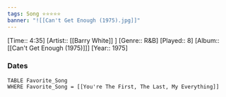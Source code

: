 ```yaml
---
tags: Song ⭐⭐⭐⭐⭐ 
banner: "![[Can't Get Enough (1975).jpg]]"
---
```

[Time:: 4:35]
[Artist:: [[Barry White]] ]
[Genre:: R&B]
[Played:: 8]
[Album:: [[Can't Get Enough (1975)]]]
[Year:: 1975]
### Dates
````dataview
TABLE Favorite_Song
WHERE Favorite_Song = [[You're The First, The Last, My Everything]]
````